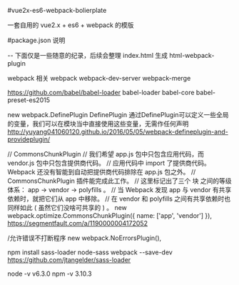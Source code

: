 #vue2x-es6-webpack-bolierplate

一套自用的 vue2.x + es6 + webpack 的模版

#package.json 说明
  
  -- 下面仅是一些随意的纪录，后续会整理
  index.html 生成
  html-webpack-plugin

  webpack 相关
  webpack
  webpack-dev-server
  webpack-merge

  https://github.com/babel/babel-loader
  babel-loader 
  babel-core 
  babel-preset-es2015 
  
  new webpack.DefinePlugin
  DefinePlugin
  通过DefinePlugin可以定义一些全局的变量，我们可以在模块当中直接使用这些变量，无需作任何声明
  http://yuyang041060120.github.io/2016/05/05/webpack-defineplugin-and-provideplugin/

  // CommonsChunkPlugin
  // 我们希望 app.js 包中只包含应用代码，而 vendor.js 包中只包含提供商代码。
  // 应用代码中 import 了提供商代码。 Webpack 还没有智能到自动把提供商代码排除在 app.js 包之外。 
  // CommonsChunkPlugin 插件能完成此工作。
  // 这里标记出了三个 块 之间的等级体系： app -> vendor -> polyfills 。 
  // 当 Webpack 发现 app 与 vendor 有共享依赖时，就把它们从 app 中移除。 
  // 在 vendor 和 polyfills 之间有共享依赖时也同样如此 ( 虽然它们没啥可共享的 ) 。
  new webpack.optimize.CommonsChunkPlugin({
    name: ['app', 'vendor']
  }),
  https://segmentfault.com/a/1190000004172052

  /允许错误不打断程序
  new webpack.NoErrorsPlugin(),

  npm install sass-loader node-sass webpack --save-dev
  https://github.com/jtangelder/sass-loader


node -v
v6.3.0
npm -v
3.10.3


